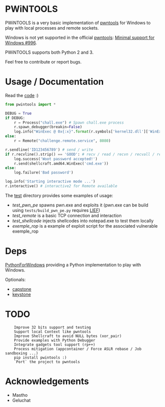 # PWiNTOOLS

PWiNTOOLS is a very basic implementation of [pwntools][PWNTOOLS] for Windows to play with local processes and remote sockets.

Windows is not yet supported in the official [pwntools][PWNTOOLS]: [Minimal support for Windows #996](https://github.com/Gallopsled/pwntools/pull/996).

PWiNTOOLS supports both Python 2 and 3.

Feel free to contribute or report bugs.

# Usage / Documentation

Read the [code][CODE] :)

```python
from pwintools import *

DEBUG = True
if DEBUG:
	r = Process("chall.exe") # Spawn chall.exe process
	r.spawn_debugger(breakin=False)
	log.info("WinExec @ 0x{:x}".format(r.symbols['kernel32.dll']['WinExec']))
else:
	r = Remote("challenge.remote.service", 8080)

r.sendline('ID123456789') # send / write
if r.recvline().strip() == 'GOOD': # recv / read / recvn / recvall / recvuntil
	log.success('Woot password accepted!')
	r.send(shellcraft.amd64.WinExec('cmd.exe'))
else:
	log.failure('Bad password')

log.info('Starting interactive mode ...')
r.interactive() # interactive2 for Remote available
```

The [test][EXAMPLE] directory provides some examples of usage:
- *test_pwn_pe* spawns pwn.exe and exploits it (pwn.exe can be build using `tests/build_pwn_pe.py` requires [LIEF][LIEF])
- *test_remote* is a basic TCP connection and interaction
- *test_shellcode* injects shellcodes into notepad.exe to test them locally
- *exemple_rop* is a example of exploit script for the associated vulnerable exemple_rop


# Deps

[PythonForWindows][PYTHONFORWINDOWS] providing a Python implementation to play with Windows.

Optionals:
- [capstone][CAPSTONE]
- [keystone][KEYSTONE]

# TODO

```
	Improve 32 bits support and testing
	Support local Context like pwntools
	Improve Shellcraft to avoid NULL bytes (xor_pair)
	Provide examples with Python Debugger
	Integrate gadgets tool support (rp++)
	Process mitigation (appcontainer / Force ASLR rebase / Job sandboxing ...)
	pip install pwintools :)
	`Port` the project to pwntools
```

# Acknowledgements

* Mastho
* Geluchat

[CODE]: https://github.com/masthoon/pwintools/blob/master/pwintools.py
[PWNTOOLS]: https://github.com/Gallopsled/pwntools
[PYTHONFORWINDOWS]: https://github.com/hakril/PythonForWindows
[CAPSTONE]: https://www.capstone-engine.org/
[KEYSTONE]: https://www.keystone-engine.org/
[EXAMPLE]: https://github.com/masthoon/pwintools/tree/master/tests
[LIEF]: https://github.com/lief-project/LIEF
